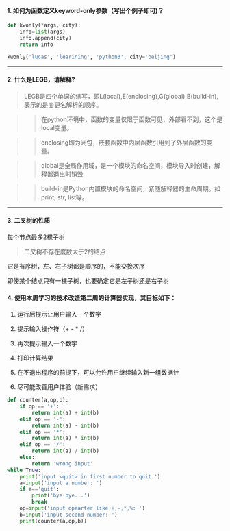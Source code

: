 #### 1. 如何为函数定义keyword-only参数（写出个例子即可)？

```python
def kwonly(*args, city):
    info=list(args)
    info.append(city)
    return info

kwonly('lucas', 'learining', 'python3', city='beijing')
```

***

#### 2. 什么是LEGB，请解释?

> LEGB是四个单词的缩写，即L(local),E(enclosing),G(global),B(build-in), 表示的是变更名解析的顺序。  

> > 在python环境中，函数的变量仅限于函数可见，外部看不到，这个是local变量。

> > enclosing即为闭包，嵌套函数中内层函数引用到了外层函数的变量。

> > global是全局作用域，是一个模块的命名空间，模块导入时创建，解释器退出时销毁

> > build-in是Python内置模块的命名空间，紧随解释器的生命周期。如print, str, list等。

***

#### 3. 二叉树的性质

每个节点最多2棵子树

> 二叉树不存在度数大于2的结点

它是有序树，左、右子树都是顺序的，不能交换次序

即使某个结点只有一棵子树，也要确定它是左子树还是右子树

#### 4. 使用本周学习的技术改造第二周的计算器实现，其目标如下：

1. 运行后提示让用户输入一个数字

2. 提示输入操作符（+ - * /）

3. 再次提示输入一个数字

4. 打印计算结果

5. 在不退出程序的前提下，可以允许用户继续输入新一组数据计

6. 尽可能改善用户体验（新需求） 

```python
def counter(a,op,b):
    if op == '+':
        return int(a) + int(b)
    elif op == '-':
        return int(a) - int(b)
    elif op == '*':
        return int(a) * int(b)
    elif op == '/':
        return int(a) / int(b)
    else:
        return 'wrong input'
while True:
    print('input <quit> in first number to quit.')
    a=input('input a number: ')
    if a=='quit':
        print('bye bye...')
        break
    op=input('input opearter like +,-,*,%: ')
    b=input('input second number: ')
    print(counter(a,op,b))
```

